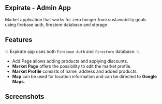 ## Expirate - Admin App

Market application that works for zero hunger from sustainability goals using firebase auth, firestore database and storage

## Features
:boom: Expirate app uses both `Firebase Auth` and `firestore` database. :boom:
* Add Page allows adding products and applying discounts.
* **Market Page** offers the possibility to edit the market profile.
* **Market Profile** consists of name, address and added products.
* **Map** can be used for location information and can be directed to **Google Maps**.

## Screenshots






